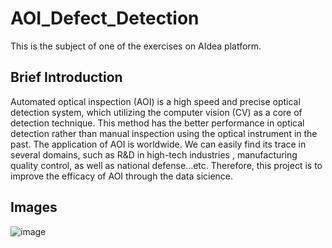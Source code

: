 # AOI_Defect_Detection
This is the subject of one of the exercises on AIdea platform.

## Brief Introduction
Automated optical inspection (AOI) is a high speed and precise optical detection system, which utilizing the computer vision (CV) as a core of detection technique. This method has the better performance in optical detection rather than manual inspection using the optical instrument in the past. The application of AOI is worldwide. We can easily find its trace in several domains, such as R&D in high-tech industries , manufacturing quality control, as well as national defense...etc. Therefore, this project is to improve the efficacy of AOI through the data sicience.

## Images 
![image](https://user-images.githubusercontent.com/101628791/188354248-ec0cc3fa-fe34-46b9-a701-8edf507469d6.png)

